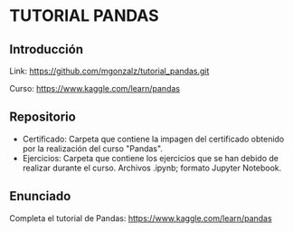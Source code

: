 # TUTORIAL PANDAS

## Introducción
Link: https://github.com/mgonzalz/tutorial_pandas.git

Curso: https://www.kaggle.com/learn/pandas

## Repositorio
- Certificado: Carpeta que contiene la impagen del certificado obtenido por la realización del curso "Pandas". </br>
- Ejercicios: Carpeta que contiene los ejercicios que se han debido de realizar durante el curso. Archivos .ipynb; formato Jupyter Notebook. </br>

## Enunciado
Completa el tutorial de Pandas: https://www.kaggle.com/learn/pandas
